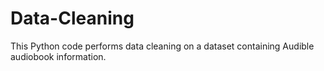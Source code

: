 # Data-Cleaning
This Python code performs data cleaning on a dataset containing Audible audiobook information.
